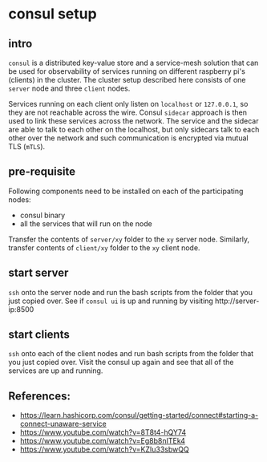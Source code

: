 # consul setup

## intro
`consul` is a distributed key-value store and a service-mesh solution that can be used for observability of
services running on different raspberry pi's (clients) in the cluster. The cluster setup described here
consists of one `server` node and three `client` nodes.

Services running on each client only listen on `localhost` or `127.0.0.1`, so they are not reachable
across the wire. Consul `sidecar` approach is then used to link these services across the network. The
service and the sidecar are able to talk to each other on the localhost, but only sidecars talk to each
other over the network and such communication is encrypted via mutual TLS (`mTLS`).

## pre-requisite
Following components need to be installed on each of the participating nodes:
* consul binary
* all the services that will run on the node

Transfer the contents of `server/xy` folder to the `xy` server node. Similarly, transfer contents of
`client/xy` folder to the `xy` client node.

## start server
`ssh` onto the server node and run the bash scripts from the folder that you just copied over. See if
`consul ui` is up and running by visiting http://server-ip:8500

## start clients
`ssh` onto each of the client nodes and run bash scripts from the folder that you just copied over. Visit
the consul up again and see that all of the services are up and running.

## References:
* https://learn.hashicorp.com/consul/getting-started/connect#starting-a-connect-unaware-service
* https://www.youtube.com/watch?v=8T8t4-hQY74
* https://www.youtube.com/watch?v=Eg8b8nITEk4
* https://www.youtube.com/watch?v=KZIu33sbwQQ